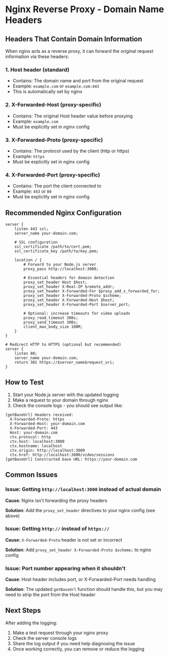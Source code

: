 # Nginx Reverse Proxy - Domain Name Headers

## Headers That Contain Domain Information

When nginx acts as a reverse proxy, it can forward the original request information via these headers:

### 1. **Host** header (standard)
- Contains: The domain name and port from the original request
- Example: `example.com` or `example.com:443`
- This is automatically set by nginx

### 2. **X-Forwarded-Host** (proxy-specific)
- Contains: The original Host header value before proxying
- Example: `example.com`
- Must be explicitly set in nginx config

### 3. **X-Forwarded-Proto** (proxy-specific)
- Contains: The protocol used by the client (http or https)
- Example: `https`
- Must be explicitly set in nginx config

### 4. **X-Forwarded-Port** (proxy-specific)
- Contains: The port the client connected to
- Example: `443` or `80`
- Must be explicitly set in nginx config

## Recommended Nginx Configuration

```nginx
server {
    listen 443 ssl;
    server_name your-domain.com;

    # SSL configuration
    ssl_certificate /path/to/cert.pem;
    ssl_certificate_key /path/to/key.pem;

    location / {
        # Forward to your Node.js server
        proxy_pass http://localhost:3000;
        
        # Essential headers for domain detection
        proxy_set_header Host $host;
        proxy_set_header X-Real-IP $remote_addr;
        proxy_set_header X-Forwarded-For $proxy_add_x_forwarded_for;
        proxy_set_header X-Forwarded-Proto $scheme;
        proxy_set_header X-Forwarded-Host $host;
        proxy_set_header X-Forwarded-Port $server_port;
        
        # Optional: increase timeouts for video uploads
        proxy_read_timeout 300s;
        proxy_send_timeout 300s;
        client_max_body_size 100M;
    }
}

# Redirect HTTP to HTTPS (optional but recommended)
server {
    listen 80;
    server_name your-domain.com;
    return 301 https://$server_name$request_uri;
}
```

## How to Test

1. Start your Node.js server with the updated logging
2. Make a request to your domain through nginx
3. Check the console logs - you should see output like:

```
[getBaseUrl] Headers received:
  X-Forwarded-Proto: https
  X-Forwarded-Host: your-domain.com
  X-Forwarded-Port: 443
  Host: your-domain.com
  ctx.protocol: http
  ctx.host: localhost:3000
  ctx.hostname: localhost
  ctx.origin: http://localhost:3000
  ctx.href: http://localhost:3000/video/sessions
[getBaseUrl] Constructed base URL: https://your-domain.com
```

## Common Issues

### Issue: Getting `http://localhost:3000` instead of actual domain

**Cause**: Nginx isn't forwarding the proxy headers

**Solution**: Add the `proxy_set_header` directives to your nginx config (see above)

### Issue: Getting `http://` instead of `https://`

**Cause**: `X-Forwarded-Proto` header is not set or incorrect

**Solution**: Add `proxy_set_header X-Forwarded-Proto $scheme;` to nginx config

### Issue: Port number appearing when it shouldn't

**Cause**: Host header includes port, or X-Forwarded-Port needs handling

**Solution**: The updated `getBaseUrl` function should handle this, but you may need to strip the port from the Host header

## Next Steps

After adding the logging:

1. Make a test request through your nginx proxy
2. Check the server console logs
3. Share the log output if you need help diagnosing the issue
4. Once working correctly, you can remove or reduce the logging

